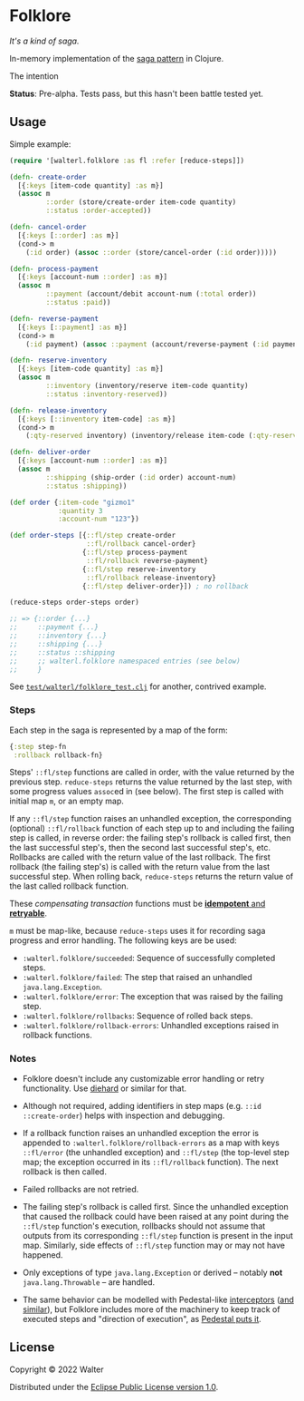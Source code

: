 # Folklore

_It's a kind of saga._

In-memory implementation of the [saga pattern](https://www.baeldung.com/cs/saga-pattern-microservices) in Clojure.

The intention 

**Status**: Pre-alpha. Tests pass, but this hasn't been battle tested yet.

## Usage

Simple example:

```clojure
(require '[walterl.folklore :as fl :refer [reduce-steps]])

(defn- create-order
  [{:keys [item-code quantity] :as m}]
  (assoc m
         ::order (store/create-order item-code quantity)
         ::status :order-accepted))

(defn- cancel-order
  [{:keys [::order] :as m}]
  (cond-> m
    (:id order) (assoc ::order (store/cancel-order (:id order)))))

(defn- process-payment
  [{:keys [account-num ::order] :as m}]
  (assoc m
         ::payment (account/debit account-num (:total order))
         ::status :paid))

(defn- reverse-payment
  [{:keys [::payment] :as m}]
  (cond-> m
    (:id payment) (assoc ::payment (account/reverse-payment (:id payment)))))

(defn- reserve-inventory
  [{:keys [item-code quantity] :as m}]
  (assoc m
         ::inventory (inventory/reserve item-code quantity)
         ::status :inventory-reserved))

(defn- release-inventory
  [{:keys [::inventory item-code] :as m}]
  (cond-> m
    (:qty-reserved inventory) (inventory/release item-code (:qty-reserved inventory))))

(defn- deliver-order
  [{:keys [account-num ::order] :as m}]
  (assoc m
         ::shipping (ship-order (:id order) account-num)
         ::status :shipping))

(def order {:item-code "gizmo1"
            :quantity 3
            :account-num "123"})

(def order-steps [{::fl/step create-order
                   ::fl/rollback cancel-order}
                  {::fl/step process-payment
                   ::fl/rollback reverse-payment}
                  {::fl/step reserve-inventory
                   ::fl/rollback release-inventory}
                  {::fl/step deliver-order}]) ; no rollback

(reduce-steps order-steps order)

;; => {::order {...}
;;     ::payment {...}
;;     ::inventory {...}
;;     ::shipping {...}
;;     ::status ::shipping
;;     ;; walterl.folklore namespaced entries (see below)
;;     }
```

See [`test/walterl/folklore_test.clj`](./test/walterl/folklore_test.clj#L13=) for another, contrived example.

### Steps

Each step in the saga is represented by a map of the form:

```clojure
{:step step-fn
 :rollback rollback-fn}
```

Steps' `::fl/step` functions are called in order, with the value returned by
the previous step. `reduce-steps` returns the value returned by the last step,
with some progress values `assoc`ed in (see below). The first step is called
with initial map `m`, or an empty map.

If any `::fl/step` function raises an unhandled exception, the corresponding
(optional) `::fl/rollback` function of each step up to and including the
failing step is called, in reverse order: the failing step's rollback is called
first, then the last successful step's, then the second last successful step's,
etc. Rollbacks are called with the return value of the last rollback. The first
rollback (the failing step's) is called with the return value from the last
successful step. When rolling back, `reduce-steps` returns the return value of
the last called rollback function.

These _compensating transaction_ functions must be [**idempotent** and **retryable**][1].

`m` must be map-like, because `reduce-steps` uses it for recording saga
progress and error handling. The following keys are be used:

* `:walterl.folklore/succeeded`: Sequence of successfully completed steps.
* `:walterl.folklore/failed`: The step that raised an unhandled `java.lang.Exception`.
* `:walterl.folklore/error`: The exception that was raised by the failing step.
* `:walterl.folklore/rollbacks`: Sequence of rolled back steps.
* `:walterl.folklore/rollback-errors`: Unhandled exceptions raised in rollback functions.

[1]: https://www.baeldung.com/cs/saga-pattern-microservices#1-what-is-saga-architecture-pattern

### Notes

- Folklore doesn't include any customizable error handling or retry
  functionality. Use [diehard](https://github.com/sunng87/diehard) or similar for that.

- Although not required, adding identifiers in step maps (e.g. `::id
  ::create-order`) helps with inspection and debugging.

- If a rollback function raises an unhandled exception the error is appended to
  `:walterl.folklore/rollback-errors` as a map with keys `::fl/error` (the
  unhandled exception) and `::fl/step` (the top-level step map; the exception
  occurred in its `::fl/rollback` function). The next rollback is then called.

- Failed rollbacks are not retried.

- The failing step's rollback is called first. Since the unhandled exception
  that caused the rollback could have been raised at any point during the
  `::fl/step` function's execution, rollbacks should not assume that outputs
  from its corresponding `::fl/step` function is present in the input map.
  Similarly, side effects of `::fl/step` function may or may not have happened.

- Only exceptions of type `java.lang.Exception` or derived – notably **not**
  `java.lang.Throwable` – are handled.

- The same behavior can be modelled with Pedestal-like [interceptors][p-int]
  ([and][exo-int] [similar][siep]), but Folklore includes more of the machinery to keep track of
  executed steps and "direction of execution", as [Pedestal puts it][p-err].

[p-int]: http://pedestal.io/reference/interceptors
[p-err]: http://pedestal.io/reference/error-handling
[exo-int]: https://github.com/exoscale/interceptor
[siep]: https://github.com/metosin/sieppari

## License

Copyright © 2022 Walter

Distributed under the [Eclipse Public License version 1.0](./LICENSE).

